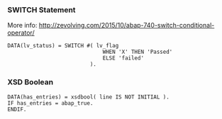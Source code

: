 ### SWITCH Statement
More info: http://zevolving.com/2015/10/abap-740-switch-conditional-operator/
```ABAP
DATA(lv_status) = SWITCH #( lv_flag
                              WHEN 'X' THEN 'Passed'
                              ELSE 'failed'
                          ).
```

### XSD Boolean
```ABAP
DATA(has_entries) = xsdbool( line IS NOT INITIAL ).
IF has_entries = abap_true.
ENDIF.
```
